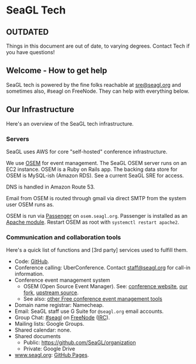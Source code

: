 # SeaGL Tech

## OUTDATED

Things in this document are out of date, to varying degrees. Contact Tech if you have questions!

## Welcome - How to get help

SeaGL tech is powered by the fine folks reachable at sre@seagl.org and sometimes also, #seagl on FreeNode. They can help with everything below.

## Our Infrastructure

Here's an overview of the SeaGL tech infrastructure.

### Servers

SeaGL uses AWS for core "self-hosted" conference infrastructure.

We use [OSEM](http://osem.io) for event management. The SeaGL OSEM server runs on an EC2 instance. OSEM is a Ruby on Rails app. The backing data store for OSEM is MySQL-ish (Amazon RDS). See a current SeaGL SRE for access.

DNS is handled in Amazon Route 53.

Email from OSEM is routed through gmail via direct SMTP from the system user OSEM runs as.

OSEM is run via [Passenger](https://github.com/phusion/passenger/) on `osem.seagl.org`. Passenger is installed as an [Apache module](https://www.phusionpassenger.com/library/install/apache/install/oss/xenial/). Restart OSEM as root with `systemctl restart apache2`.

### Communication and collaboration tools

Here's a quick list of functions and [3rd party] services used to fulfill them.

* Code: [GitHub](https://github.com/SeaGL/).
* Conference calling: UberConference. Contact staff@seagl.org for call-in information.
* Conference event management system
    * OSEM (Open Source Event Manager). See: [conference website](https://osem.seagl.org), [our fork](https://github.com/SeaGL/osem), [upstream source](https://github.com/openSUSE/osem).
    * See also: [other Free conference event management tools](https://github.com/SeaGL/conference-freedom-tools/blob/master/event_management.md)
* Domain name registrar: Namecheap.
* Email: SeaGL staff use G Suite for `@seagl.org` email accounts.
* Group Chat: [#seagl](https://webchat.freenode.net/?randomnick=1&channels=%23seagl) on [FreeNode](https://freenode.net/kb/answer/chat) ([IRC](https://en.wikipedia.org/wiki/Internet_Relay_Chat)).
* Mailing lists: Google Groups.
* Shared calendar: none.
* Shared documents
    * Public: <https://github.com/SeaGL/organization>
    * Private: Google Drive
* www.seagl.org: [GitHub Pages](https://github.com/SeaGL/seagl.github.io).
